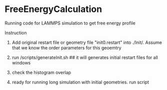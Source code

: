 # FreeEnergyCalculation
Running code for LAMMPS simulation to get free energy profile

Instruction
1. Add original restart file or geometry file "init0.restart" into ./Init/. Assume that we know the order parameters for this geoemtry
2. run /scripts/generateInit.sh ## it will generates initial restart files for all windows
3. check the histogram overlap


4. ready for running long simulation with initial geometries. run script

